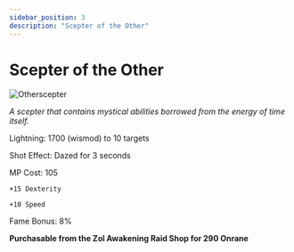 ```yaml
---
sidebar_position: 3
description: "Scepter of the Other"
---
```


# Scepter of the Other

![Otherscepter](https://vwiki.valorserver.com/api/item/picture/scepter%20of%20the%20other)

<i>A scepter that contains mystical abilities borrowed from the energy of time itself.</i>

Lightning: 1700 (wismod) to 10 targets

Shot Effect: Dazed for 3 seconds

MP Cost: 105

    +15 Dexterity
    
    +10 Speed

Fame Bonus: 8%

**Purchasable from the Zol Awakening Raid Shop for 290 Onrane**
